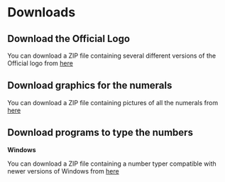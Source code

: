 # Downloads

## Download the Official Logo

You can download a ZIP file containing several different versions of the Official
logo from [here](/elp-documentation/Elp-logo.zip)

## Download graphics for the numerals

You can download a ZIP file containing pictures of all the numerals from [here](/elp-documentation/Elp-number-pics.zip)

## Download programs to type the numbers

**Windows**

You can download a ZIP file containing a number typer compatible with newer versions
of Windows from [here](/elp-documentation/Elp-Win-NumberTyper.zip)

